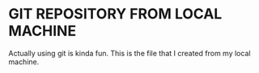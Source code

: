 # GIT REPOSITORY FROM LOCAL MACHINE
Actually using git is kinda fun. This is the file that I created from my local machine.